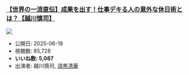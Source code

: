 ### [【世界の一流直伝】成果を出す！仕事デキる人の意外な休日術とは？【越川慎司】](https://www.youtube.com/watch?v=wxSh49pqD78)
[![](https://img.youtube.com/vi/wxSh49pqD78/sddefault.jpg)](https://www.youtube.com/watch?v=wxSh49pqD78)
-   公開日: 2025-06-18
-   視聴数: 85,728
-   **いいね数: 5,087**
-   出演者: 越川慎司, [須黒清華](/rehacq_fan/people/須黒清華 "wikilink")

